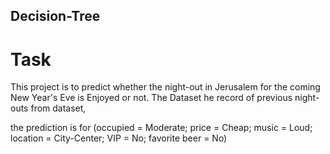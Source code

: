 ## Decision-Tree

# Task
This project is to predict whether the night-out in Jerusalem for the coming New Year's Eve is Enjoyed or not. The Dataset 
he record of previous night-outs from dataset, 

the prediction is for (occupied = Moderate; price = Cheap; music = Loud; location = City-Center;
VIP = No; favorite beer = No)
